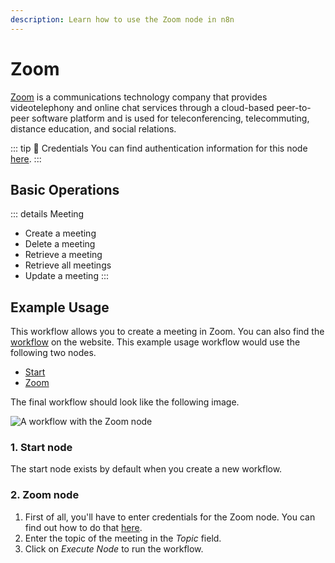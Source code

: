 ```yaml
---
description: Learn how to use the Zoom node in n8n
---
```


# Zoom

[Zoom](https://zoom.us/) is a communications technology company that provides videotelephony and online chat services through a cloud-based peer-to-peer software platform and is used for teleconferencing, telecommuting, distance education, and social relations.

::: tip 🔑 Credentials
You can find authentication information for this node [here](../../../credentials/Zoom/README.md).
:::

## Basic Operations

::: details Meeting
- Create a meeting
- Delete a meeting
- Retrieve a meeting
- Retrieve all meetings
- Update a meeting
:::

## Example Usage

This workflow allows you to create a meeting in Zoom. You can also find the [workflow](https://n8n.io/workflows/453) on the website. This example usage workflow would use the following two nodes.
- [Start](../../core-nodes/Start/README.md)
- [Zoom]()

The final workflow should look like the following image.

![A workflow with the Zoom node](./workflow.png)

### 1. Start node

The start node exists by default when you create a new workflow.

### 2. Zoom node

1. First of all, you'll have to enter credentials for the Zoom node. You can find out how to do that [here](../../../credentials/Zoom/README.md).
2. Enter the topic of the meeting in the *Topic* field.
3. Click on *Execute Node* to run the workflow.
